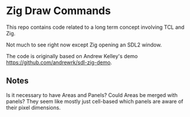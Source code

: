 # Zig Draw Commands

This repo contains code related to a long term concept involving TCL and Zig.


Not much to see right now except Zig opening an SDL2 window.


The code is originally based on Andrew Kelley's demo https://github.com/andrewrk/sdl-zig-demo.


## Notes

Is it necessary to have Areas and Panels? Could Areas be merged with panels? They seem like
mostly just cell-based which panels are aware of their pixel dimensions.
